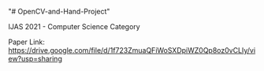 "# OpenCV-and-Hand-Project" 

IJAS 2021 - Computer Science Category

Paper Link:
https://drive.google.com/file/d/1f723ZmuaQFiWoSXDpiWZ0Qp8oz0vCLIy/view?usp=sharing
